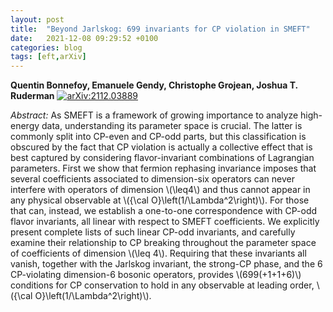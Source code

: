 ```yaml
---
layout: post
title:  "Beyond Jarlskog: 699 invariants for CP violation in SMEFT"
date:   2021-12-08 09:29:52 +0100
categories: blog
tags: [eft,arXiv]
---
```


 **Quentin Bonnefoy, Emanuele Gendy, Christophe Grojean, Joshua T. Ruderman**
[![arXiv:2112.03889](https://img.shields.io/badge/arXiv-2112.03889-00ff00)](https://arxiv.org/abs/2112.03889)

*Abstract:*
As SMEFT is a framework of growing importance to analyze high-energy data, understanding its parameter space is crucial. The latter is commonly split into CP-even and CP-odd parts, but this classification is obscured by the fact that CP violation is actually a collective effect that is best captured by considering flavor-invariant combinations of Lagrangian parameters. First we show that fermion rephasing invariance imposes that several coefficients associated to dimension-six operators can never interfere with operators of dimension \\(\\leq4\\) and thus cannot appear in any physical observable at \\({\\cal O}\\left(1/\\Lambda^2\\right)\\). For those that can, instead, we establish a one-to-one correspondence with CP-odd flavor invariants, all linear with respect to SMEFT coefficients. We explicitly present complete lists of such linear CP-odd invariants, and carefully examine their relationship to CP breaking throughout the parameter space of coefficients of dimension \\(\\leq 4\\). Requiring that these invariants all vanish, together with the Jarlskog invariant, the strong-CP phase, and the 6 CP-violating dimension-6 bosonic operators, provides \\(699(+1+1+6)\\) conditions for CP conservation to hold in any observable at leading order, \\({\\cal O}\\left(1/\\Lambda^2\\right)\\).
